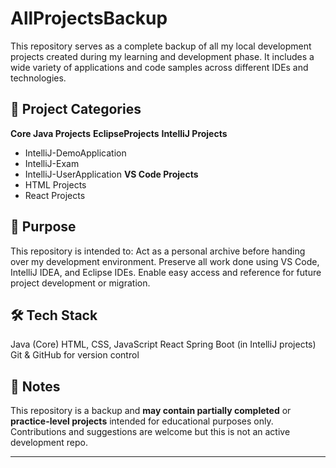 # AllProjectsBackup

This repository serves as a complete backup of all my local development projects created during my learning and development phase. It includes a wide variety of applications and code samples across different IDEs and technologies.

## 📁 Project Categories

**Core Java Projects**
**EclipseProjects**
**IntelliJ Projects**
  - IntelliJ-DemoApplication
  - IntelliJ-Exam
  - IntelliJ-UserApplication
**VS Code Projects**
  - HTML Projects
  - React Projects

## 📌 Purpose

This repository is intended to:
Act as a personal archive before handing over my development environment.
Preserve all work done using VS Code, IntelliJ IDEA, and Eclipse IDEs.
Enable easy access and reference for future project development or migration.

## 🛠️ Tech Stack

Java (Core)
HTML, CSS, JavaScript
React
Spring Boot (in IntelliJ projects)
Git & GitHub for version control

## 🔐 Notes

This repository is a backup and **may contain partially completed** or **practice-level projects** intended for educational purposes only. Contributions and suggestions are welcome but this is not an active development repo.

---
